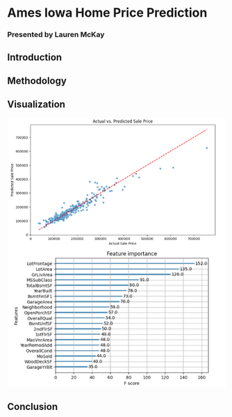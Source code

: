 # Ames Iowa Home Price Prediction
### Presented by Lauren McKay
## Introduction
## Methodology
## Visualization
![model](./images/regmodel.png)
![importance](./images/importance.png) 
## Conclusion
